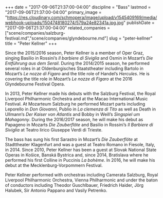 +++
date = "2017-09-06T21:37:00-04:00"
discipline = "Bass"
lastmod = "2017-09-06T21:37:00-04:00"
primary_image = "https://res.cloudinary.com/schmopera/image/upload/v1545409169/media/webhook-uploads/1504748180274/579a24e82341a.jpg.jpg"
publishDate = "2017-09-06T21:37:00-04:00"
related_companies = ["scene/companies/salzburg-festival.md","scene/companies/glyndebourne.md"]
slug = "peter-kellner"
title = "Peter Kellner"
+++

Since the 2015/2016 season, Peter Kellner is a member of Oper Graz, singing Basilio in Rossini’s *Il barbiere di Siviglia* and Osmin in Mozart’s *Die Entführung aus dem Serail*. During the 2014/2015 season, he performed several roles in at Oldenburgisches Staatstheater including Bartolo in Mozart’s *Le nozze di Figaro* and the title role of Handel’s *Hercules*. He is covering the title role in Mozart’s *Le nozze di Figaro* at the 2016 Glyndebourne Festival Opera.

In 2013, Peter Kellner made his debuts with the Salzburg Festival, the Royal Liverpool Philharmonic Orchestra and at the Macao International Music Festival. At Mozarteum Salzburg he performed Mozart parts including Leporello in *Don Giovanni*, Publio in *La clemenza di Tito* as well as Death in Ullmann‘s *Der Kaiser von Atlantis* and Bobby in Weill’s *Singspiel um Mahagonny*. During the 2016/2017 season, he will make his debut as Papageno in Mozarts *Die Zauberflöte* and Basilio in Rossini’s *Il Barbiere di Siviglia* at Teatro lirico Giuseppe Verdi di Trieste.

The bass has sung his first Sarastro in Mozart’s *Die Zauberflöte* at Stadttheater Klagenfurt and was a guest at Teatro Romano in Fiesole, Italy, in 2014. Since 2010, Peter Kellner has been a guest at Slovak National State Operas in Košice, Banská Bystrica and, since 2014, Bratislava where he performed his first Colline in Puccinis *La bohème*. In 2016, he will make his debut at the Mecklenburg-Vorpommern Festival.

Peter Kellner performed with orchestras including Camerata Salzburg, Royal Liverpool Philharmonic Orchestra, Vienna Philharmonic and under the baton of conductors including Theodor Guschlbauer, Friedrich Haider, Jörg Halubek, Sir Antonio Pappano and Vasily Petrenko.
